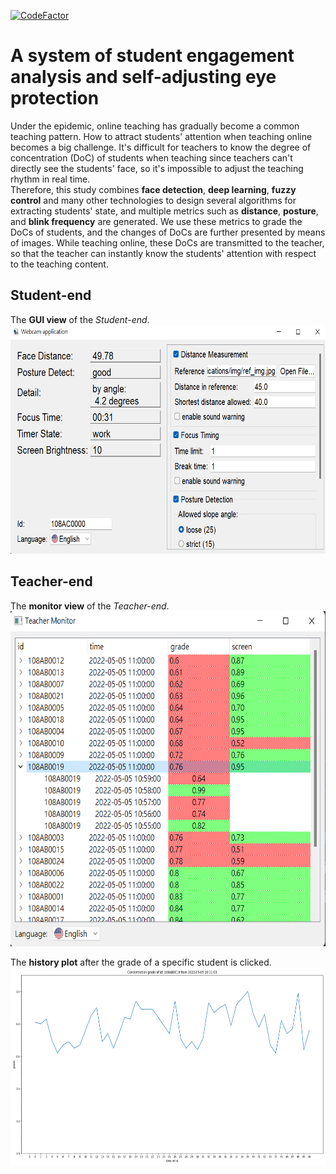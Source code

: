[![CodeFactor](https://www.codefactor.io/repository/github/lai-yt/webcam-applications/badge)](https://www.codefactor.io/repository/github/lai-yt/webcam-applications)

# A system of student engagement analysis and self-adjusting eye protection

Under the epidemic, online teaching has gradually become a common teaching pattern. How to attract students' attention when teaching online becomes a big challenge. It's difficult for teachers to know the degree of concentration (DoC) of students when teaching since teachers can't directly see the students' face, so it's impossible to adjust the teaching rhythm in real time. \
Therefore, this study combines **face detection**, **deep learning**, **fuzzy control** and many other technologies to design several algorithms for extracting students'
state, and multiple metrics such as **distance**, **posture**, and **blink frequency** are generated. We use these metrics to grade the DoCs of students, and the changes of DoCs are further presented by means of images.
While teaching online, these DoCs are transmitted to the teacher, so that the teacher can instantly know the students' attention with respect to the teaching content.

## Student-end

The **GUI view** of the *Student-end*. \
<img src="./gui/assets/student-view.png" alt="Student view" width=640 height=366>

## Teacher-end

The **monitor view** of the *Teacher-end*. \
<img src="./teacher/assets/monitor-view.png" alt="monitor view" width=640 height=536>

The **history plot** after the grade of a specific student is clicked. \
<img src="./teacher/assets/history-plot.png" alt="history plot" width=640 height=317>
